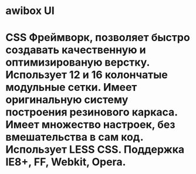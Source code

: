 awibox UI
=========
CSS Фреймворк, позволяет быстро создавать качественную и оптимизированую верстку.
Использует 12 и 16 колончатые модульные сетки.
Имеет оригинальную систему построения резинового каркаса.
Имеет множество настроек, без вмешательства в сам код.
Использует LESS CSS.
Поддержка IE8+, FF, Webkit, Opera.
=========
